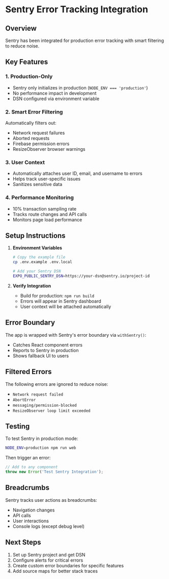 # Sentry Error Tracking Integration

## Overview
Sentry has been integrated for production error tracking with smart filtering to reduce noise.

## Key Features

### 1. Production-Only
- Sentry only initializes in production (`NODE_ENV === 'production'`)
- No performance impact in development
- DSN configured via environment variable

### 2. Smart Error Filtering
Automatically filters out:
- Network request failures
- Aborted requests
- Firebase permission errors
- ResizeObserver browser warnings

### 3. User Context
- Automatically attaches user ID, email, and username to errors
- Helps track user-specific issues
- Sanitizes sensitive data

### 4. Performance Monitoring
- 10% transaction sampling rate
- Tracks route changes and API calls
- Monitors page load performance

## Setup Instructions

1. **Environment Variables**
   ```bash
   # Copy the example file
   cp .env.example .env.local
   
   # Add your Sentry DSN
   EXPO_PUBLIC_SENTRY_DSN=https://your-dsn@sentry.io/project-id
   ```

2. **Verify Integration**
   - Build for production: `npm run build`
   - Errors will appear in Sentry dashboard
   - User context will be attached automatically

## Error Boundary
The app is wrapped with Sentry's error boundary via `withSentry()`:
- Catches React component errors
- Reports to Sentry in production
- Shows fallback UI to users

## Filtered Errors
The following errors are ignored to reduce noise:
- `Network request failed`
- `AbortError`
- `messaging/permission-blocked`
- `ResizeObserver loop limit exceeded`

## Testing
To test Sentry in production mode:
```bash
NODE_ENV=production npm run web
```

Then trigger an error:
```javascript
// Add to any component
throw new Error('Test Sentry Integration');
```

## Breadcrumbs
Sentry tracks user actions as breadcrumbs:
- Navigation changes
- API calls
- User interactions
- Console logs (except debug level)

## Next Steps
1. Set up Sentry project and get DSN
2. Configure alerts for critical errors
3. Create custom error boundaries for specific features
4. Add source maps for better stack traces